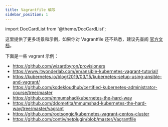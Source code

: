 ```yaml
---
title: Vagrantfile 编写
sidebar_position: 1
---
```

import DocCardList from '@theme/DocCardList';

这里提供了更多场景和示例，如果你对 Vagrantfile 还不熟悉，建议先查阅 [官方文档](https://developer.hashicorp.com/vagrant/docs/multi-machine)。

<DocCardList />

下面是一些 vagrant 示例：
- https://github.com/wizardbyron/provisioners
- https://www.itwonderlab.com/en/ansible-kubernetes-vagrant-tutorial/
- https://kubernetes.io/blog/2019/03/15/kubernetes-setup-using-ansible-and-vagrant/
- https://github.com/kodekloudhub/certified-kubernetes-administrator-course/tree/master
- https://github.com/mmumshad/kubernetes-the-hard-way
- https://github.com/ddometita/mmumshad-kubernetes-the-hard-way/tree/master/vagrant
- https://github.com/rootsongjc/kubernetes-vagrant-centos-cluster
- https://github.com/contiv/netplugin/blob/master/Vagrantfile